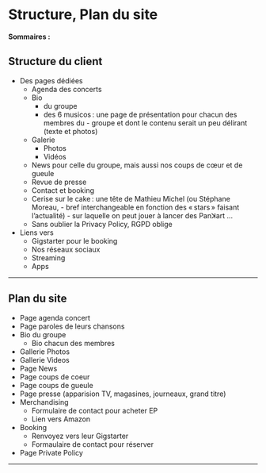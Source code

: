 # Structure, Plan du site

**Sommaires :**

## Structure du client


- Des pages dédiées
    - Agenda des concerts
    - Bio
        - du groupe
        - des 6 musicos : une page de présentation pour chacun des membres du - groupe et dont le contenu serait un peu délirant (texte et photos)
    - Galerie
        - Photos
        - Vidéos
    - News pour celle du groupe, mais aussi nos coups de cœur et de gueule
    - Revue de presse
    - Contact et booking
    - Cerise sur le cake : une tête de Mathieu Michel (ou Stéphane Moreau, - bref interchangeable en fonction des « stars » faisant l’actualité) - sur laquelle on peut jouer à lancer des Panꓘart …
    - Sans oublier la Privacy Policy, RGPD oblige
- Liens vers
    - Gigstarter pour le booking
    - Nos réseaux sociaux
    - Streaming
    - Apps
  
***

## Plan du site

- Page agenda concert
- Page paroles de leurs chansons
- Bio du groupe
    - Bio chacun des membres
- Gallerie Photos
- Gallerie Videos
- Page News
- Page coups de coeur
- Page coups de gueule
- Page presse (apparision TV, magasines, journeaux, grand titre)
- Merchandising
    - Formulaire de contact pour acheter EP
    - Lien vers Amazon
- Booking
    - Renvoyez vers leur Gigstarter
    - Formaulaire de contact pour réserver
- Page Private Policy

***

